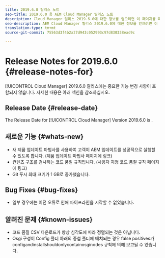 ```yaml
---
title: 2019.6.0 릴리스 노트
seo-title: 2019.6.0 용 AEM Cloud Manager 릴리스 노트
description: Cloud Manager 릴리스 2019.6.0에 대한 정보를 얻으려면 이 페이지를 따르십시오.
seo-description: AEM Cloud Manager 릴리스 2019.6.0에 대한 정보를 얻으려면 이 페이지를 따르십시오.
translation-type: tm+mt
source-git-commit: 75563d3f4b2a27d943c052993c97d830338ead9c

---
```


# Release Notes for 2019.6.0 {#release-notes-for}

[!UICONTROL Cloud Manager] 2019.6.0 릴리스에는 중요한 기능 변경 사항이 포함되지 않습니다. 자세한 내용은 아래 섹션을 참조하십시오.

## Release Date {#release-date}

The Release Date for [!UICONTROL Cloud Manager] Version 2019.6.0 is .

## 새로운 기능 {#whats-new}

* 새 제품 업데이트 마법사를 사용하여 고객이 AEM 업데이트를 성공적으로 실행할 수 있도록 합니다. (제품 업데이트 마법사 페이지에 링크)
* 컨텐츠 구조를 검사하는 코드 품질 규칙입니다. (사용자 지정 코드 품질 규칙 페이지에 링크)
* Git 푸시 최대 크기가 1 GB로 증가했습니다.

## Bug Fixes {#bug-fixes}

* 일부 경우에는 이전 오류로 인해 파이프라인을 시작할 수 없었습니다.

## 알려진 문제 {#known-issues}

* 코드 품질 CSV 다운로드가 항상 심각도에 따라 정렬되는 것은 아닙니다.
* Osgi 구성이 Config 폴더 아래의 중첩 폴더에 배치되는 경우 false positives가 configandinstallshouldonlycontainosginodes 규칙에 의해 보고될 수 있습니다.
